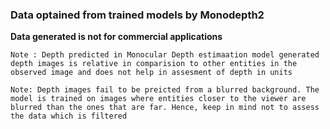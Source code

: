 ### Data optained from trained models by Monodepth2
**Data generated is not for commercial applications**

```shell
Note : Depth predicted in Monocular Depth estimaation model generated depth images is relative in comparision to other entities in the observed image and does not help in assesment of depth in units
```

```shell
Note: Depth images fail to be preicted from a blurred background. The model is trained on images where entities closer to the viewer are blurred than the ones that are far. Hence, keep in mind not to assess the data which is filtered
```
